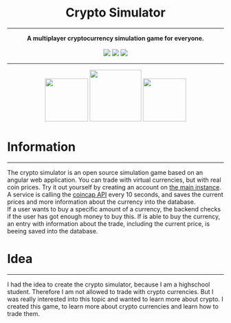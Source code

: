 <div align="center">
    <h1>Crypto Simulator</h1>
    <hr>
    <strong>
    A multiplayer cryptocurrency simulation game for everyone.
</strong><br><br>
<img src="https://img.shields.io/github/languages/count/mathisburger/crypto-simulator?style=for-the-badge">
<img src="https://img.shields.io/github/languages/top/mathisburger/crypto-simulator?style=for-the-badge">
<img src="https://img.shields.io/tokei/lines/github/mathisburger/crypto-simulator?style=for-the-badge">
</div>

<hr>

<div align="center">
<img src="https://upload.wikimedia.org/wikipedia/commons/thumb/0/05/Go_Logo_Blue.svg/1200px-Go_Logo_Blue.svg.png" height="100">
<img src="https://upload.wikimedia.org/wikipedia/commons/thumb/c/cf/Angular_full_color_logo.svg/1200px-Angular_full_color_logo.svg.png" height="120">
<img src="https://coincap.io/static/icons/favicon.ico" height="100">
</div>


# Information

---
The crypto simulator is an open source simulation game based on an angular web application.
You can trade with virtual currencies, but with real coin prices. Try it out yourself by 
creating an account on <a href="https://crypto-simulator.mathis-burger.de">
the main instance</a>.<br>
A service is calling the <a href="https://api.coincap.io/v2/assets">coincap API</a> every 10 seconds, and saves the 
current prices and more information about the currency into the database.<br>
If a user wants to buy a specific amount of a currency, the backend checks if the user has got enough money to buy this.
If is able to buy the currency, an entry with information about the trade, including the current price, is beeing saved
into the database.


# Idea

---
I had the idea to create the crypto simulator, because I am a highschool student. 
Therefore I am not allowed to trade with crypto currencies. But I was really interested
into this topic and wanted to learn more about crypto. 
I created this game, to learn more about crypto currencies and learn how to trade them.